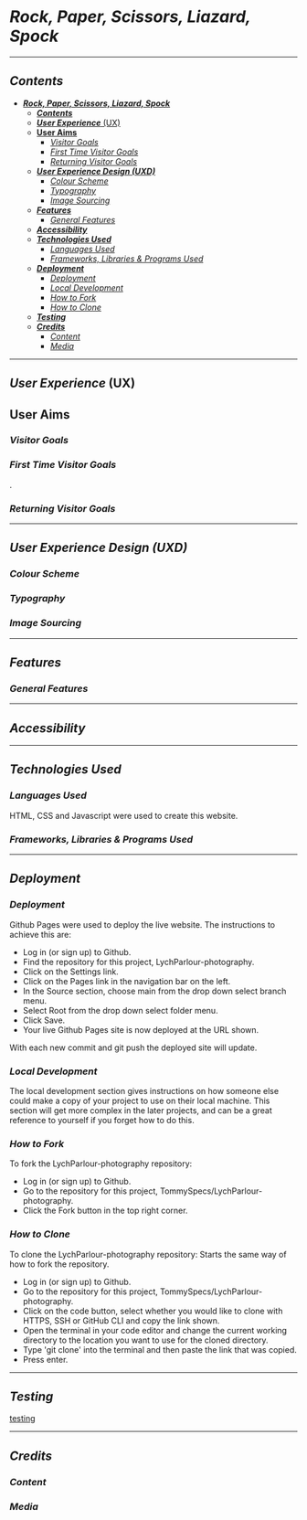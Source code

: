 # ***Rock, Paper, Scissors, Liazard, Spock***


---

## ***Contents***

- [***Rock, Paper, Scissors, Liazard, Spock***](#rock-paper-scissors-liazard-spock)
  - [***Contents***](#contents)
  - [***User Experience*** (UX)](#user-experience-ux)
  - [**User Aims**](#user-aims)
    - [*Visitor Goals*](#visitor-goals)
    - [*First Time Visitor Goals*](#first-time-visitor-goals)
    - [*Returning Visitor Goals*](#returning-visitor-goals)
  - [***User Experience Design (UXD)***](#user-experience-design-uxd)
    - [*Colour Scheme*](#colour-scheme)
    - [*Typography*](#typography)
    - [*Image Sourcing*](#image-sourcing)
  - [***Features***](#features)
    - [*General Features*](#general-features)
  - [***Accessibility***](#accessibility)
  - [***Technologies Used***](#technologies-used)
    - [*Languages Used*](#languages-used)
    - [*Frameworks, Libraries \& Programs Used*](#frameworks-libraries--programs-used)
  - [***Deployment***](#deployment)
    - [*Deployment*](#deployment-1)
    - [*Local Development*](#local-development)
    - [*How to Fork*](#how-to-fork)
    - [*How to Clone*](#how-to-clone)
  - [***Testing***](#testing)
  - [***Credits***](#credits)
    - [*Content*](#content)
    - [*Media*](#media)

---

## ***User Experience*** (UX)


## **User Aims**

### *Visitor Goals*



### *First Time Visitor Goals*

.

### *Returning Visitor Goals*



---

## ***User Experience Design (UXD)***



### *Colour Scheme*


### *Typography*


### *Image Sourcing*


---

## ***Features***

### *General Features*


---

## ***Accessibility***

---

## ***Technologies Used***

### *Languages Used*

HTML, CSS and Javascript were used to create this website.

### *Frameworks, Libraries & Programs Used*


---

## ***Deployment***

### *Deployment*

Github Pages were used to deploy the live website. The instructions to achieve this are:

 - Log in (or sign up) to Github.
 - Find the repository for this project, LychParlour-photography. 
 - Click on the Settings link. 
 - Click on the Pages link in the navigation bar on the left. 
 - In the Source section, choose main from the drop down select branch menu. 
 - Select Root from the drop down select folder menu. 
 - Click Save. 
 - Your live Github Pages site is now deployed at the URL shown.

With each new commit and git push the deployed site will update.

### *Local Development*
The local development section gives instructions on how someone else could make a copy of your project to use on their local machine. This section will get more complex in the later projects, and can be a great reference to yourself if you forget how to do this.

### *How to Fork*
To fork the LychParlour-photography repository:
- Log in (or sign up) to Github. 
- Go to the repository for this project, TommySpecs/LychParlour-photography. 
- Click the Fork button in the top right corner.

### *How to Clone*
To clone the LychParlour-photography repository: Starts the same way of how to fork the repository. 
- Log in (or sign up) to Github. 
- Go to the repository for this project, TommySpecs/LychParlour-photography. 
- Click on the code button, select whether you would like to clone with HTTPS, SSH or GitHub CLI and copy the link shown.
- Open the terminal in your code editor and change the current working directory to the location you want to use for the cloned directory.
- Type 'git clone' into the terminal and then paste the link that was copied. 
- Press enter.

---

## ***Testing***

[testing]()

---

## ***Credits***

### *Content*

### *Media*
